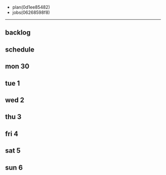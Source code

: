 
- plan(0d1ee85482)
- jobs(06268598f8)
---

## backlog


## schedule
## mon 30
## tue 1
## wed 2
## thu 3
## fri 4
## sat 5
## sun 6

